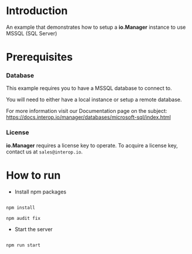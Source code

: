 # Introduction

An example that demonstrates how to setup a **io.Manager** instance to use MSSQL (SQL Server)

# Prerequisites

### Database

This example requires you to have a MSSQL database to connect to.

You will need to either have a local instance or setup a remote database.

For more information visit our Documentation page on the subject: https://docs.interop.io/manager/databases/microsoft-sql/index.html

### License

**io.Manager** requires a license key to operate. To acquire a license key, contact us at `sales@interop.io`.

# How to run

- Install npm packages

```sh

npm install

npm audit fix

```

- Start the server

```sh

npm run start

```
